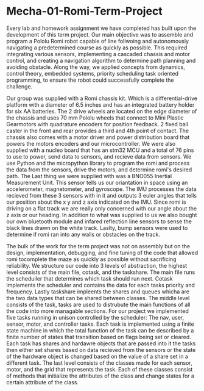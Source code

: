 # Mecha-01-Romi-Term-Project
  
  Every lab and homework assignment we have completed has built upon the development of this term project. Our main objective was to assemble and program a Pololu Romi robot capable of line follwoing and autonomously navigating a predetermined course as quickly as possible. This required integrating various sensors, implementing a cascaded chassis and motor control, and creating a navigation algorithm to determine path planning and avoiding obstacle. Along the way, we applied concepts from dynamics, control theory, embedded systems, priority scheduling task oriented programming, to ensure the robot could successfully complete the challenge.

  Our group was supplied with a Romi chassis kit. Which is a differential-drive platform with a diameter of 6.5 inches and has an integrated battery holder for six AA batteries. The 2 drive wheels are located on the edge diameter of the chassis and uses 70 mm Pololu wheels that connect to Mini Plastic Gearmotors with quadrature encoders for position feedback. 2 fixed ball caster in the front and rear provides a third and 4th point of contact. The chassis also comes with a motor driver and power distribution board that powers the motors encoders and our microcontroller. We were also supplied with a nucleo board that has an stm32 MCU and a total of 76 pins to use to power, send data to sensors, and recieve data from sensors. We use Python and the micropython library to program the romi and process the data from the sensors, drive the motors, and determine romi's desired path. The Last thing we were supplied with was a BNO055 Inertial Measurement Unit. This sensor tells us our oriantation in space using an accelerometer, magnetometer, and gyroscope. The IMU processes the data recieved from these 3 sensors with in it and outputs 3 euler angles that tells our position about the x y and z axis indicated on the IMU. Since romi is driving on a flat track we are really only concerned with our angle about the z axis or our heading. In addition to what was supplied to us we also bought our own bluetooth module and infared reflection line sensors to sense the black lines drawn on the white track. Laslty, bump sensors were used to determine if romi ran into any walls or obstacles on the track. 

  The bulk of the work for the term project was not on assembly but on the design, implementation, debugging, and fine tuning of the code that allowed romi tocomplete the maze as quickly as possible without sacrificing reliability. We structure our code into 3 levels of abstraction, the highest level consists of the main file, cotask, and the taskshare. The main file runs the scheduiler that determines which task should run next. Cotask implements the scheduler and contains the data for each tasks priority and frequency. Lastly taskshare impleents the shares and queues whicha are the two data types that can be shared between classes. The middle level consists of the task, tasks are used to distrubute the main functions of all the code into more managable sections. For our project we implemented five tasks running in unison controlled by the scheduler: The nav, user, sensor, motor, and controller tasks. Each task is implemented using a finite state machine in which the total function of the task can be described by a finite number of states that transition based on flags being set or cleared. Each task has shares and hardawre objects that are passed into it the tasks then either set shares based on data recieved from the sensors or the state of the hardware object is changed based on the value of a share set in a different task. The last level consists of the classes made for each sensor, motor, and the grid that represents the task. Each of these classes consist of methods that initialize the attributes of the class and change states for a certain attribute of the class. 
  
